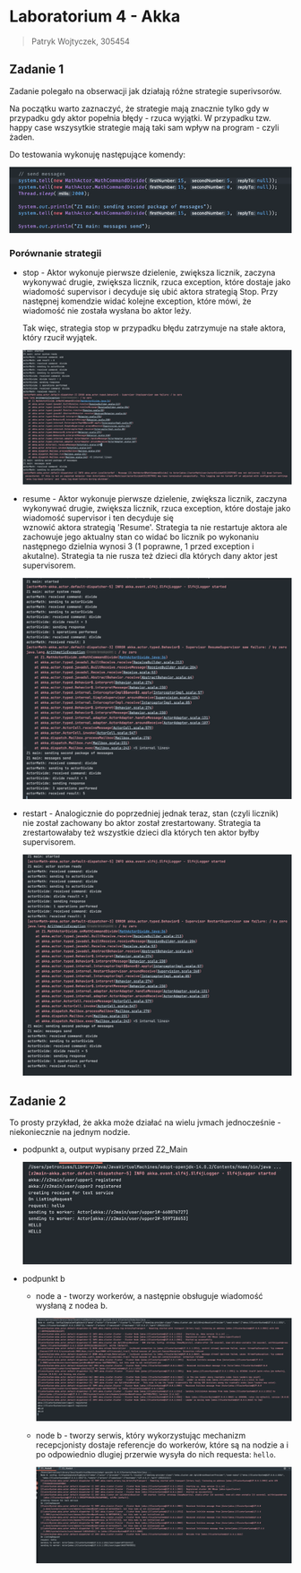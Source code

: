 # Laboratorium 4 - Akka
> Patryk Wojtyczek, 305454


## Zadanie 1 
Zadanie polegało na obserwacji jak działają różne strategie superivsorów.



Na początku warto zaznaczyć, że strategie mają znacznie tylko gdy w przypadku gdy aktor popełnia błędy - rzuca wyjątki. W przypadku tzw. happy case wszysytkie strategie mają taki sam wpływ na program - czyli żaden.

Do testowania wykonuję następujące komendy:

![](./imgs/z1_setup.png)


### Porównanie strategii 

- stop -
  Aktor wykonuje pierwsze dzielenie, zwiększa licznik, zaczyna wykonywać drugie, zwiększa licznik,
  rzuca exception, które dostaje jako wiadomość supervisor i decyduje się ubić aktora
  strategią Stop. Przy następnej komendzie widać kolejne exception, które mówi, że wiadomość
  nie została wysłana bo aktor leży.
  
  Tak więc, strategia stop w przypadku błędu zatrzymuje na stałe aktora, który rzucił wyjątek.
  
  ![](./imgs/z1_stop.png)
  
- resume -
  Aktor wykonuje pierwsze dzielenie, zwiększa licznik, zaczyna wykonywać drugie, zwiększa licznik,
  rzuca exception, które dostaje jako wiadomość supervisor i ten decyduje się  
  wznowić aktora strategią 'Resume'. Strategia ta nie restartuje aktora ale zachowuje jego aktualny stan
  co widać bo licznik po wykonaniu następnego dzielnia wynosi 3 (1 poprawne, 1 przed exception i akutalne).
  Strategia ta nie rusza też dzieci dla których dany aktor jest supervisorem.
  
  ![](./imgs/z1_resume.png)
  
- restart - 
  Analogicznie do poprzedniej jednak teraz, stan (czyli licznik) nie został zachowany bo aktor został zrestartowany.
  Strategia ta zrestartowałaby też wszystkie dzieci dla których ten aktor byłby supervisorem.
  
  ![](./imgs/z1_restart.png)
  
## Zadanie 2

To prosty przykład, że akka może działać na wielu jvmach jednocześnie - niekoniecznie na jednym
nodzie.


- podpunkt a, output wypisany przed Z2_Main
  
  ![](./imgs/z2_main.png)
  
- podpunkt b
  - node a - tworzy workerów, a następnie obsługuje wiadomość wysłaną z nodea b.
    
    ![](./imgs/z2_node_a.png)
  - node b - tworzy serwis, który wykorzystując mechanizm recepcjonisty dostaje referencje do workerów, które
    są na nodzie a i po odpowiednio dlugiej przerwie wysyła do nich requesta: `hello`.
    
    ![](./imgs/z2_node_b.png)

